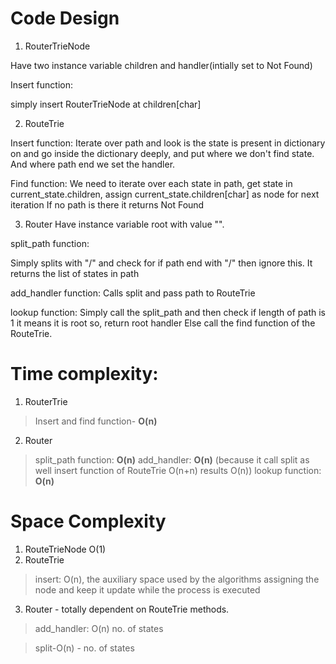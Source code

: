 # Code Design

1. RouterTrieNode

Have two instance variable children and handler(intially set to Not Found)

Insert function:

simply insert RouterTrieNode at children[char]

2. RouteTrie

Insert function:
Iterate over path and look is the state is present in dictionary on and go inside the dictionary deeply, and put where we don't find state.
And where path end we set the handler.

Find function:
We need to iterate over each state in path, get state in current_state.children, assign current_state.children[char] as node for next iteration
If no path is there it returns Not Found

3. Router
Have instance variable root with value "".

split_path function:

Simply splits with "/" and check for if path end with "/" then ignore this.
It returns the list of states in path

add_handler function:
 Calls split and pass path to RouteTrie

lookup function:
 Simply call the split_path and then check if length of path is 1 it means it is root so, return root handler
 Else call the find function of the RouteTrie.
# Time complexity:

1. RouterTrie

> Insert and find function- **O(n)**

2. Router

> split_path function: **O(n)**
> add_handler: **O(n)** (because it call split as well insert function of RouteTrie O(n+n) results O(n))
> lookup function: **O(n)**


# Space Complexity

1. RouteTrieNode O(1)
2. RouteTrie
> insert: O(n), the auxiliary space used by the algorithms assigning the node and keep it update while the process is executed

3. Router - totally dependent on RouteTrie methods.
> add_handler: O(n) no. of states

> split-O(n) - no. of states
